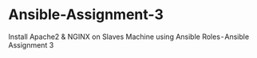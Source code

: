 # Ansible-Assignment-3
Install Apache2 &amp; NGINX on Slaves Machine using Ansible Roles - Ansible Assignment 3
